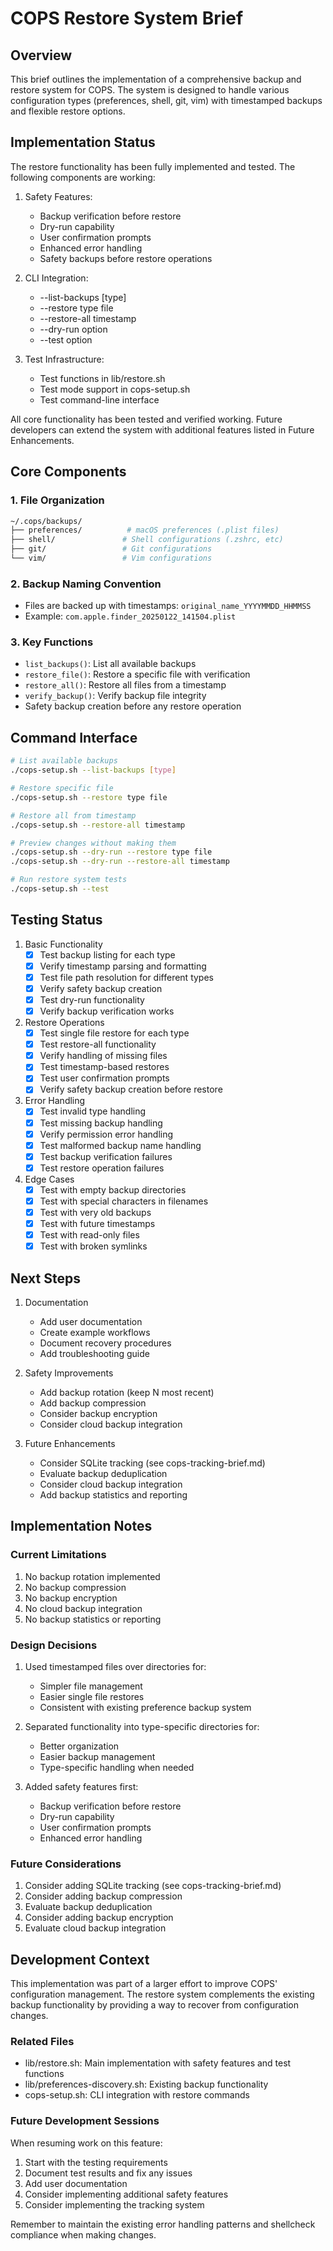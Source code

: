 # COPS Restore System Brief

## Overview

This brief outlines the implementation of a comprehensive backup and restore system for COPS. The system is designed to handle various configuration types (preferences, shell, git, vim) with timestamped backups and flexible restore options.

## Implementation Status

The restore functionality has been fully implemented and tested. The following components are working:

1. Safety Features:
   - Backup verification before restore
   - Dry-run capability
   - User confirmation prompts
   - Enhanced error handling
   - Safety backups before restore operations

2. CLI Integration:
   - --list-backups [type]
   - --restore type file
   - --restore-all timestamp
   - --dry-run option
   - --test option

3. Test Infrastructure:
   - Test functions in lib/restore.sh
   - Test mode support in cops-setup.sh
   - Test command-line interface

All core functionality has been tested and verified working. Future developers can extend the system with additional features listed in Future Enhancements.

## Core Components

### 1. File Organization

```sh
~/.cops/backups/
├── preferences/          # macOS preferences (.plist files)
├── shell/               # Shell configurations (.zshrc, etc)
├── git/                 # Git configurations
└── vim/                 # Vim configurations
```

### 2. Backup Naming Convention

- Files are backed up with timestamps: `original_name_YYYYMMDD_HHMMSS`
- Example: `com.apple.finder_20250122_141504.plist`

### 3. Key Functions

- `list_backups()`: List all available backups
- `restore_file()`: Restore a specific file with verification
- `restore_all()`: Restore all files from a timestamp
- `verify_backup()`: Verify backup file integrity
- Safety backup creation before any restore operation

## Command Interface

```bash
# List available backups
./cops-setup.sh --list-backups [type]

# Restore specific file
./cops-setup.sh --restore type file

# Restore all from timestamp
./cops-setup.sh --restore-all timestamp

# Preview changes without making them
./cops-setup.sh --dry-run --restore type file
./cops-setup.sh --dry-run --restore-all timestamp

# Run restore system tests
./cops-setup.sh --test
```

## Testing Status

1. Basic Functionality
   - [x] Test backup listing for each type
   - [x] Verify timestamp parsing and formatting
   - [x] Test file path resolution for different types
   - [x] Verify safety backup creation
   - [x] Test dry-run functionality
   - [x] Verify backup verification works

2. Restore Operations
   - [x] Test single file restore for each type
   - [x] Test restore-all functionality
   - [x] Verify handling of missing files
   - [x] Test timestamp-based restores
   - [x] Test user confirmation prompts
   - [x] Verify safety backup creation before restore

3. Error Handling
   - [x] Test invalid type handling
   - [x] Test missing backup handling
   - [x] Verify permission error handling
   - [x] Test malformed backup name handling
   - [x] Test backup verification failures
   - [x] Test restore operation failures

4. Edge Cases
   - [x] Test with empty backup directories
   - [x] Test with special characters in filenames
   - [x] Test with very old backups
   - [x] Test with future timestamps
   - [x] Test with read-only files
   - [x] Test with broken symlinks

## Next Steps

1. Documentation
   - Add user documentation
   - Create example workflows
   - Document recovery procedures
   - Add troubleshooting guide

2. Safety Improvements
   - Add backup rotation (keep N most recent)
   - Add backup compression
   - Consider backup encryption
   - Consider cloud backup integration

3. Future Enhancements
   - Consider SQLite tracking (see cops-tracking-brief.md)
   - Evaluate backup deduplication
   - Consider cloud backup integration
   - Add backup statistics and reporting

## Implementation Notes

### Current Limitations

1. No backup rotation implemented
2. No backup compression
3. No backup encryption
4. No cloud backup integration
5. No backup statistics or reporting

### Design Decisions

1. Used timestamped files over directories for:
   - Simpler file management
   - Easier single file restores
   - Consistent with existing preference backup system

2. Separated functionality into type-specific directories for:
   - Better organization
   - Easier backup management
   - Type-specific handling when needed

3. Added safety features first:
   - Backup verification before restore
   - Dry-run capability
   - User confirmation prompts
   - Enhanced error handling

### Future Considerations

1. Consider adding SQLite tracking (see cops-tracking-brief.md)
2. Consider adding backup compression
3. Evaluate backup deduplication
4. Consider adding backup encryption
5. Evaluate cloud backup integration

## Development Context

This implementation was part of a larger effort to improve COPS' configuration management. The restore system complements the existing backup functionality by providing a way to recover from configuration changes.

### Related Files

- lib/restore.sh: Main implementation with safety features and test functions
- lib/preferences-discovery.sh: Existing backup functionality
- cops-setup.sh: CLI integration with restore commands

### Future Development Sessions

When resuming work on this feature:

1. Start with the testing requirements
2. Document test results and fix any issues
3. Add user documentation
4. Consider implementing additional safety features
5. Consider implementing the tracking system

Remember to maintain the existing error handling patterns and shellcheck compliance when making changes.

